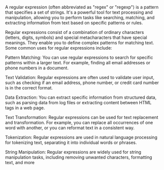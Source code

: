 A regular expression (often abbreviated as "regex" or "regexp") is a pattern that specifies a set of strings. It's a powerful tool for text processing and manipulation, allowing you to perform tasks like searching, matching, and extracting information from text based on specific patterns or rules.

Regular expressions consist of a combination of ordinary characters (letters, digits, symbols) and special metacharacters that have special meanings. They enable you to define complex patterns for matching text. Some common uses for regular expressions include:

Pattern Matching: You can use regular expressions to search for specific patterns within a larger text. For example, finding all email addresses or phone numbers in a document.

Text Validation: Regular expressions are often used to validate user input, such as checking if an email address, phone number, or credit card number is in the correct format.

Data Extraction: You can extract specific information from structured data, such as parsing data from log files or extracting content between HTML tags in a web page.

Text Transformation: Regular expressions can be used for text replacement and transformation. For example, you can replace all occurrences of one word with another, or you can reformat text in a consistent way.

Tokenization: Regular expressions are used in natural language processing for tokenizing text, separating it into individual words or phrases.

String Manipulation: Regular expressions are widely used for string manipulation tasks, including removing unwanted characters, formatting text, and more
